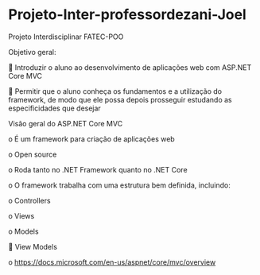 # Projeto-Inter-professordezani-Joel
Projeto Interdisciplinar FATEC-POO

Objetivo geral:

 Introduzir o aluno ao desenvolvimento de aplicações web com ASP.NET Core MVC

 Permitir que o aluno conheça os fundamentos e a utilização do framework, de modo que ele
possa depois prosseguir estudando as especificidades que desejar

Visão geral do ASP.NET Core MVC

o É um framework para criação de aplicações web

o Open source

o Roda tanto no .NET Framework quanto no .NET Core

o O framework trabalha com uma estrutura bem definida, incluindo:

o Controllers

o Views

o Models

 View Models

o https://docs.microsoft.com/en-us/aspnet/core/mvc/overview


